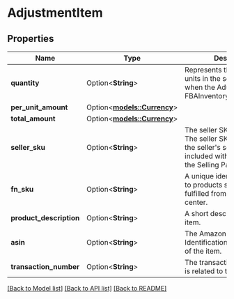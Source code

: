 # AdjustmentItem

## Properties

Name | Type | Description | Notes
------------ | ------------- | ------------- | -------------
**quantity** | Option<**String**> | Represents the number of units in the seller's inventory when the AdustmentType is FBAInventoryReimbursement. | [optional]
**per_unit_amount** | Option<[**models::Currency**](Currency.md)> |  | [optional]
**total_amount** | Option<[**models::Currency**](Currency.md)> |  | [optional]
**seller_sku** | Option<**String**> | The seller SKU of the item. The seller SKU is qualified by the seller's seller ID, which is included with every call to the Selling Partner API. | [optional]
**fn_sku** | Option<**String**> | A unique identifier assigned to products stored in and fulfilled from a fulfillment center. | [optional]
**product_description** | Option<**String**> | A short description of the item. | [optional]
**asin** | Option<**String**> | The Amazon Standard Identification Number (ASIN) of the item. | [optional]
**transaction_number** | Option<**String**> | The transaction number that is related to the adjustment. | [optional]

[[Back to Model list]](../README.md#documentation-for-models) [[Back to API list]](../README.md#documentation-for-api-endpoints) [[Back to README]](../README.md)



